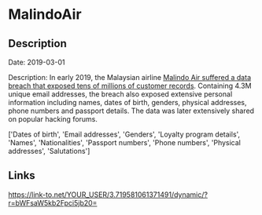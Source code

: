 # MalindoAir

## Description

Date: 2019-03-01

Description:
In early 2019, the Malaysian airline <a href="https://vpnoverview.com/news/malindo-air-data-leak-reveals-info-of-60-million-passengers/" target="_blank" rel="noopener">Malindo Air suffered a data breach that exposed tens of millions of customer records</a>. Containing 4.3M unique email addresses, the breach also exposed extensive personal information including names, dates of birth, genders, physical addresses, phone numbers and passport details. The data was later extensively shared on popular hacking forums.


['Dates of birth', 'Email addresses', 'Genders', 'Loyalty program details', 'Names', 'Nationalities', 'Passport numbers', 'Phone numbers', 'Physical addresses', 'Salutations']

## Links

https://link-to.net/YOUR_USER/3.719581061371491/dynamic/?r=bWFsaW5kb2Fpci5jb20=